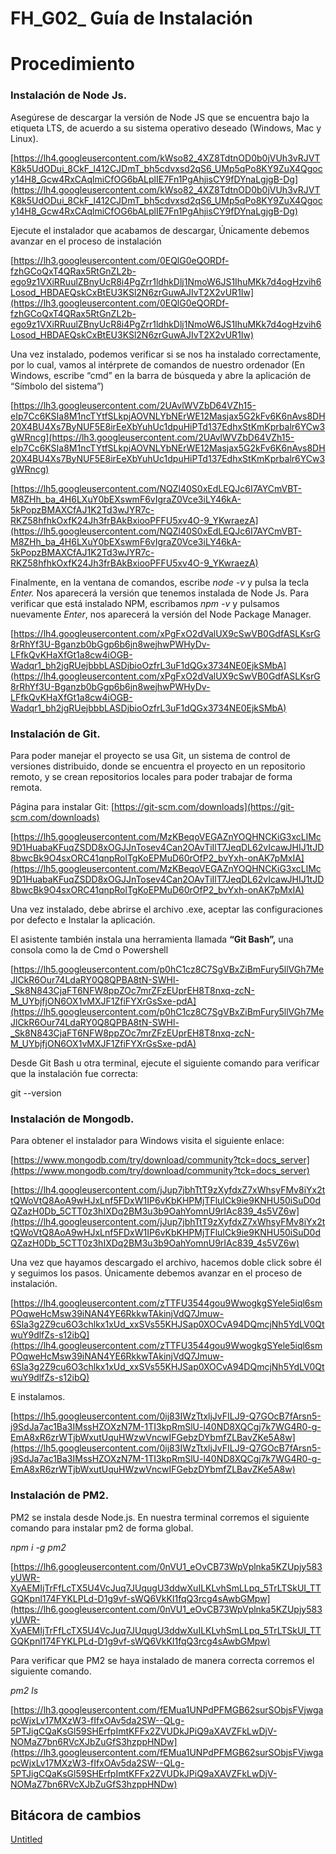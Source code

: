 # FH_G02_ Guía de Instalación

# Procedimiento

### Instalación de Node Js.

Asegúrese de descargar la versión de Node JS que se encuentra bajo la etiqueta LTS, de acuerdo a su sistema operativo deseado (Windows, Mac y Linux).

[https://lh4.googleusercontent.com/kWso82_4XZ8TdtnOD0b0jVUh3vRJVTK8k5UdODui_8CkF_l412CJDmT_bh5cdvxsd2qS6_UMp5qPo8KY9ZuX4Qgocy14H8_Gcw4RxCAqlmiCfOG6bALplIE7Fn1PgAhjisCY9fDYnaLgjgB-Dg](https://lh4.googleusercontent.com/kWso82_4XZ8TdtnOD0b0jVUh3vRJVTK8k5UdODui_8CkF_l412CJDmT_bh5cdvxsd2qS6_UMp5qPo8KY9ZuX4Qgocy14H8_Gcw4RxCAqlmiCfOG6bALplIE7Fn1PgAhjisCY9fDYnaLgjgB-Dg)

Ejecute el instalador que acabamos de descargar, Únicamente debemos avanzar en el proceso de instalación

[https://lh3.googleusercontent.com/0EQlG0eQORDf-fzhGCoQxT4QRax5RtGnZL2b-ego9z1VXiRRuulZBnyUcR8i4PgZrr1ldhkDlj1NmoW6JS1IhuMKk7d4ogHzvih6Losod_HBDAEQskCxBtEU3KSl2N6zrGuwAJIvT2X2vUR1Iw](https://lh3.googleusercontent.com/0EQlG0eQORDf-fzhGCoQxT4QRax5RtGnZL2b-ego9z1VXiRRuulZBnyUcR8i4PgZrr1ldhkDlj1NmoW6JS1IhuMKk7d4ogHzvih6Losod_HBDAEQskCxBtEU3KSl2N6zrGuwAJIvT2X2vUR1Iw)

Una vez instalado, podemos verificar si se nos ha instalado correctamente, por lo cual, vamos al intérprete de comandos de nuestro ordenador (En Windows, escribe “cmd” en la barra de búsqueda y abre la aplicación de “Símbolo del sistema”)

[https://lh3.googleusercontent.com/2UAvlWVZbD64VZh15-eIp7Cc6KSIa8M1ncTYtfSLkpjAOVNLYbNErWE12Masjax5G2kFv6K6nAvs8DH20X4BU4Xs7ByNUF5E8irEeXbYuhUc1dpuHiPTd137EdhxStKmKprbalr6YCw3gWRncg](https://lh3.googleusercontent.com/2UAvlWVZbD64VZh15-eIp7Cc6KSIa8M1ncTYtfSLkpjAOVNLYbNErWE12Masjax5G2kFv6K6nAvs8DH20X4BU4Xs7ByNUF5E8irEeXbYuhUc1dpuHiPTd137EdhxStKmKprbalr6YCw3gWRncg)

[https://lh5.googleusercontent.com/NQZl40S0xEdLEQJc6I7AYCmVBT-M8ZHh_ba_4H6LXuY0bEXswmF6vIgraZ0Vce3iLY46kA-5kPopzBMAXCfAJ1K2Td3wJYR7c-RKZ58hfhkOxfK24Jh3frBAkBxiooPFFU5xv4O-9_YKwraezA](https://lh5.googleusercontent.com/NQZl40S0xEdLEQJc6I7AYCmVBT-M8ZHh_ba_4H6LXuY0bEXswmF6vIgraZ0Vce3iLY46kA-5kPopzBMAXCfAJ1K2Td3wJYR7c-RKZ58hfhkOxfK24Jh3frBAkBxiooPFFU5xv4O-9_YKwraezA)

Finalmente, en la ventana de comandos, escribe *node -v* y pulsa la tecla *Enter.* Nos aparecerá la versión que tenemos instalada de Node Js. Para verificar que está instalado NPM, escribamos *npm -v* y pulsamos nuevamente *Enter*, nos aparecerá la versión del Node Package Manager.

[https://lh4.googleusercontent.com/xPgFxO2dValUX9cSwVB0GdfASLKsrG8rRhYf3U-Bganzb0bGgp6b6jn8wejhwPWHyDv-LFfkQvKHaXfGt1a8cw4iOGB-Wadqr1_bh2jgRUejbbbLASDjbioOzfrL3uF1dQGx3734NE0EjkSMbA](https://lh4.googleusercontent.com/xPgFxO2dValUX9cSwVB0GdfASLKsrG8rRhYf3U-Bganzb0bGgp6b6jn8wejhwPWHyDv-LFfkQvKHaXfGt1a8cw4iOGB-Wadqr1_bh2jgRUejbbbLASDjbioOzfrL3uF1dQGx3734NE0EjkSMbA)

### Instalación de Git.

Para poder manejar el proyecto se usa Git, un sistema de control de versiones distribuido, donde se encuentra el proyecto en un repositorio remoto, y se crean repositorios locales para poder trabajar de forma remota.

Página para instalar Git: [https://git-scm.com/downloads](https://git-scm.com/downloads)

[https://lh5.googleusercontent.com/MzKBeqoVEGAZnYOQHNCKiG3xcLlMc9D1HuabaKFuqZSDD8xOGJJnTosev4Can2OAvTiIlT7JeqDL62vIcawJHIJ1tJD8bwcBk9O4sxORC41qnpRolTgKoEPMuD60rOfP2_bvYxh-onAK7pMxIA](https://lh5.googleusercontent.com/MzKBeqoVEGAZnYOQHNCKiG3xcLlMc9D1HuabaKFuqZSDD8xOGJJnTosev4Can2OAvTiIlT7JeqDL62vIcawJHIJ1tJD8bwcBk9O4sxORC41qnpRolTgKoEPMuD60rOfP2_bvYxh-onAK7pMxIA)

Una vez instalado, debe abrirse el archivo .exe, aceptar las configuraciones por defecto e Instalar la aplicación.

El asistente también instala una herramienta llamada **“Git Bash”,** una consola como la de Cmd o Powershell

[https://lh5.googleusercontent.com/p0hC1cz8C7SgVBxZiBmFury5llVGh7MeJlCkR6Our74LdaRY0Q8QPBA8tN-SWHl-_Sk8N843CjaFT6NFW8ppZOc7mrZFzEUprEH8T8nxq-zcN-M_UYbjfjON6OX1vMXJF1ZfiFYXrGsSxe-pdA](https://lh5.googleusercontent.com/p0hC1cz8C7SgVBxZiBmFury5llVGh7MeJlCkR6Our74LdaRY0Q8QPBA8tN-SWHl-_Sk8N843CjaFT6NFW8ppZOc7mrZFzEUprEH8T8nxq-zcN-M_UYbjfjON6OX1vMXJF1ZfiFYXrGsSxe-pdA)

Desde Git Bash u otra terminal, ejecute el siguiente comando para verificar que la instalación fue correcta:

git --version

### Instalación de Mongodb.

Para obtener el instalador para Windows visita el siguiente enlace:

[https://www.mongodb.com/try/download/community?tck=docs_server](https://www.mongodb.com/try/download/community?tck=docs_server)

[https://lh4.googleusercontent.com/jJup7jbhTtT9zXyfdxZ7xWhsyFMv8iYx2ttQWoVtQ8AoA9wHJxLnf5FDxW1IP6vKbKHPMjTFluICk9ie9KNHU50iSuD0dQZazH0Db_5CTT0z3hIXDq2BM3u3b9OahYomnU9rIAc839_4s5VZ6w](https://lh4.googleusercontent.com/jJup7jbhTtT9zXyfdxZ7xWhsyFMv8iYx2ttQWoVtQ8AoA9wHJxLnf5FDxW1IP6vKbKHPMjTFluICk9ie9KNHU50iSuD0dQZazH0Db_5CTT0z3hIXDq2BM3u3b9OahYomnU9rIAc839_4s5VZ6w)

Una vez que hayamos descargado el archivo, hacemos doble click sobre él y seguimos los pasos. Únicamente debemos avanzar en el proceso de instalación.

[https://lh4.googleusercontent.com/zTTFU3544gou9WwogkgSYele5iql6smPOqweHcMsw39iNAN4YE6RkkwTAkinjVdQ7Jmuw-6Sla3g2Z9cu6O3chlkx1xUd_xxSVs55KHJSap0XOCvA94DQmcjNh5YdLV0QtwuY9dlfZs-s12ibQ](https://lh4.googleusercontent.com/zTTFU3544gou9WwogkgSYele5iql6smPOqweHcMsw39iNAN4YE6RkkwTAkinjVdQ7Jmuw-6Sla3g2Z9cu6O3chlkx1xUd_xxSVs55KHJSap0XOCvA94DQmcjNh5YdLV0QtwuY9dlfZs-s12ibQ)

E instalamos.

[https://lh5.googleusercontent.com/0ij83IWzTtxljJvFILJ9-Q7GOcB7fArsn5-j9SdJa7ac1Ba3IMssHZOXzN7M-1TI3kpRmSlU-l40ND8XQCgj7k7WG4R0-g-EmA8xR6zrWTjbWxutUquHWzwVncwIFGebzDYbmfZLBavZKe5A8w](https://lh5.googleusercontent.com/0ij83IWzTtxljJvFILJ9-Q7GOcB7fArsn5-j9SdJa7ac1Ba3IMssHZOXzN7M-1TI3kpRmSlU-l40ND8XQCgj7k7WG4R0-g-EmA8xR6zrWTjbWxutUquHWzwVncwIFGebzDYbmfZLBavZKe5A8w)

### Instalación de PM2.

PM2 se instala desde Node.js. En nuestra terminal corremos el siguiente comando para instalar pm2 de forma global.

*npm i -g pm2*

[https://lh6.googleusercontent.com/0nVU1_eOvCB73WpVplnka5KZUpjy583yUWR-XyAEMIjTrFfLcTX5U4VcJuq7JUqugU3ddwXuILKLvhSmLLpq_5TrLTSkUI_TTGQKpnl174FYKLPLd-D1g9vf-sWQ6VkKI1fqQ3rcg4sAwbGMpw](https://lh6.googleusercontent.com/0nVU1_eOvCB73WpVplnka5KZUpjy583yUWR-XyAEMIjTrFfLcTX5U4VcJuq7JUqugU3ddwXuILKLvhSmLLpq_5TrLTSkUI_TTGQKpnl174FYKLPLd-D1g9vf-sWQ6VkKI1fqQ3rcg4sAwbGMpw)

Para verificar que PM2 se haya instalado de manera correcta corremos el siguiente comando.

*pm2 ls*

[https://lh3.googleusercontent.com/fEMua1UNPdPFMGB62surSObjsFVjwgapcWjxLv17MXzW3-fIfxOAv5da2SW--QLg-5PTJigCQaKsGl59SHErfpImtKFFx2ZVUDkJPiQ9aXAVZFkLwDjV-NOMaZ7bn6RVcXJbZuGfS3hzppHNDw](https://lh3.googleusercontent.com/fEMua1UNPdPFMGB62surSObjsFVjwgapcWjxLv17MXzW3-fIfxOAv5da2SW--QLg-5PTJigCQaKsGl59SHErfpImtKFFx2ZVUDkJPiQ9aXAVZFkLwDjV-NOMaZ7bn6RVcXJbZuGfS3hzppHNDw)

## Bitácora de cambios

[Untitled](FH_G02_%20Gui%CC%81a%20de%20Instalacio%CC%81n%20032240f66cd44274af6a3ba1c988064e/Untitled%20Database%20183367281e7648849e7ff73a6ea2979b.csv)